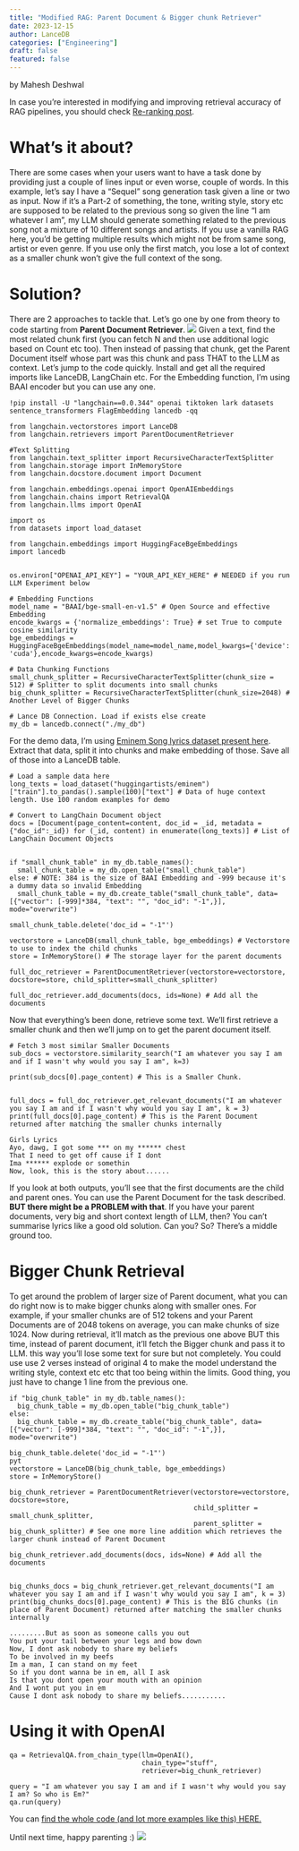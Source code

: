 ```yaml
---
title: "Modified RAG: Parent Document & Bigger chunk Retriever"
date: 2023-12-15
author: LanceDB
categories: ["Engineering"]
draft: false
featured: false
---
```


by Mahesh Deshwal

In case you’re interested in modifying and improving retrieval accuracy of RAG pipelines, you should check [Re-ranking post](https://medium.com/p/cf6eaec6d544).

# What’s it about?

There are some cases when your users want to have a task done by providing just a couple of lines input or even worse, couple of words. In this example, let’s say I have a “Sequel” song generation task given a line or two as input. Now if it’s a Part-2 of something, the tone, writing style, story etc are supposed to be related to the previous song so given the line “I am whatever I am”, my LLM should generate something related to the previous song not a mixture of 10 different songs and artists. If you use a vanilla RAG here, you’d be getting multiple results which might not be from same song, artist or even genre. If you use only the first match, you lose a lot of context as a smaller chunk won’t give the full context of the song.

# Solution?

There are 2 approaches to tackle that. Let’s go one by one from theory to code starting from **Parent Document Retriever**.
![](https://miro.medium.com/v2/resize:fit:550/1*0JHJPrAuvalxOsywuNxJqg.jpeg)
Given a text, find the most related chunk first (you can fetch N and then use additional logic based on Count etc too). Then instead of passing that chunk, get the Parent Document itself whose part was this chunk and pass THAT to the LLM as context. Let’s jump to the code quickly. Install and get all the required imports like LanceDB, LangChain etc. For the Embedding function, I’m using BAAI encoder but you can use any one.

    !pip install -U "langchain==0.0.344" openai tiktoken lark datasets sentence_transformers FlagEmbedding lancedb -qq
    
    from langchain.vectorstores import LanceDB
    from langchain.retrievers import ParentDocumentRetriever
    
    #Text Splitting
    from langchain.text_splitter import RecursiveCharacterTextSplitter
    from langchain.storage import InMemoryStore
    from langchain.docstore.document import Document
    
    from langchain.embeddings.openai import OpenAIEmbeddings
    from langchain.chains import RetrievalQA
    from langchain.llms import OpenAI
    
    import os
    from datasets import load_dataset
    
    from langchain.embeddings import HuggingFaceBgeEmbeddings
    import lancedb
    
    
    os.environ["OPENAI_API_KEY"] = "YOUR_API_KEY_HERE" # NEEDED if you run LLM Experiment below
    
    # Embedding Functions
    model_name = "BAAI/bge-small-en-v1.5" # Open Source and effective Embedding
    encode_kwargs = {'normalize_embeddings': True} # set True to compute cosine similarity
    bge_embeddings = HuggingFaceBgeEmbeddings(model_name=model_name,model_kwargs={'device': 'cuda'},encode_kwargs=encode_kwargs)
    
    # Data Chunking Functions
    small_chunk_splitter = RecursiveCharacterTextSplitter(chunk_size = 512) # Splitter to split documents into small chunks
    big_chunk_splitter = RecursiveCharacterTextSplitter(chunk_size=2048) # Another Level of Bigger Chunks
    
    # Lance DB Connection. Load if exists else create
    my_db = lancedb.connect("./my_db")

For the demo data, I’m using [Eminem Song lyrics dataset present here](https://huggingface.co/huggingartists/eminem). Extract that data, split it into chunks and make embedding of those. Save all of those into a LanceDB table.

    # Load a sample data here
    long_texts = load_dataset("huggingartists/eminem")["train"].to_pandas().sample(100)["text"] # Data of huge context length. Use 100 random examples for demo
    
    # Convert to LangChain Document object
    docs = [Document(page_content=content, doc_id = _id, metadata = {"doc_id":_id}) for (_id, content) in enumerate(long_texts)] # List of LangChain Document Objects
    
    
    if "small_chunk_table" in my_db.table_names():
      small_chunk_table = my_db.open_table("small_chunk_table")
    else: # NOTE: 384 is the size of BAAI Embedding and -999 because it's a dummy data so invalid Embedding
      small_chunk_table = my_db.create_table("small_chunk_table", data=[{"vector": [-999]*384, "text": "", "doc_id": "-1",}], mode="overwrite")
    
    small_chunk_table.delete('doc_id = "-1"')
    
    vectorstore = LanceDB(small_chunk_table, bge_embeddings) # Vectorstore to use to index the child chunks
    store = InMemoryStore() # The storage layer for the parent documents
    
    full_doc_retriever = ParentDocumentRetriever(vectorstore=vectorstore, docstore=store, child_splitter=small_chunk_splitter)
    
    full_doc_retriever.add_documents(docs, ids=None) # Add all the documents

Now that everything’s been done, retrieve some text. We’ll first retrieve a smaller chunk and then we’ll jump on to get the parent document itself.

    # Fetch 3 most similar Smaller Documents
    sub_docs = vectorstore.similarity_search("I am whatever you say I am and if I wasn't why would you say I am", k=3)
    
    print(sub_docs[0].page_content) # This is a Smaller Chunk.
    
    
    full_docs = full_doc_retriever.get_relevant_documents("I am whatever you say I am and if I wasn't why would you say I am", k = 3)
    print(full_docs[0].page_content) # This is the Parent Document returned after matching the smaller chunks internally

    Girls Lyrics
    Ayo, dawg, I got some *** on my ****** chest
    That I need to get off cause if I dont
    Ima ****** explode or somethin
    Now, look, this is the story about......

If you look at both outputs, you’ll see that the first documents are the child and parent ones. You can use the Parent Document for the task described. **BUT there might be a PROBLEM with that**. If you have your parent documents, very big and short context length of LLM, then? You can’t summarise lyrics like a good old solution. Can you? So? There’s a middle ground too.

# Bigger Chunk Retrieval

To get around the problem of larger size of Parent document, what you can do right now is to make bigger chunks along with smaller ones. For example, if your smaller chunks are of 512 tokens and your Parent Documents are of 2048 tokens on average, you can make chunks of size 1024. Now during retrieval, it’ll match as the previous one above BUT this time, instead of parent document, it’ll fetch the Bigger chunk and pass it to LLM. this way you’ll lose some text for sure but not completely. You could use use 2 verses instead of original 4 to make the model understand the writing style, context etc etc that too being within the limits. Good thing, you just have to change 1 line from the previous one.

    if "big_chunk_table" in my_db.table_names():
      big_chunk_table = my_db.open_table("big_chunk_table")
    else:
      big_chunk_table = my_db.create_table("big_chunk_table", data=[{"vector": [-999]*384, "text": "", "doc_id": "-1",}], mode="overwrite")
    
    big_chunk_table.delete('doc_id = "-1"')
    pyt
    vectorstore = LanceDB(big_chunk_table, bge_embeddings)
    store = InMemoryStore()
    
    big_chunk_retriever = ParentDocumentRetriever(vectorstore=vectorstore, docstore=store,
                                                  child_splitter = small_chunk_splitter,
                                                  parent_splitter = big_chunk_splitter) # See one more line addition which retrieves the larger chunk instead of Parent Document
    
    big_chunk_retriever.add_documents(docs, ids=None) # Add all the documents
    
    
    big_chunks_docs = big_chunk_retriever.get_relevant_documents("I am whatever you say I am and if I wasn't why would you say I am", k = 3)
    print(big_chunks_docs[0].page_content) # This is the BIG chunks (in place of Parent Document) returned after matching the smaller chunks internally

    .........But as soon as someone calls you out
    You put your tail between your legs and bow down
    Now, I dont ask nobody to share my beliefs
    To be involved in my beefs
    Im a man, I can stand on my feet
    So if you dont wanna be in em, all I ask
    Is that you dont open your mouth with an opinion
    And I wont put you in em
    Cause I dont ask nobody to share my beliefs...........

# Using it with OpenAI

    qa = RetrievalQA.from_chain_type(llm=OpenAI(),
                                     chain_type="stuff",
                                     retriever=big_chunk_retriever)
    
    query = "I am whatever you say I am and if I wasn't why would you say I am? So who is Em?"
    qa.run(query)

You can [find the whole code (and lot more examples like this) HERE.](https://github.com/lancedb/vectordb-recipes#examples)

Until next time, happy parenting :)
![](https://miro.medium.com/v2/resize:fit:550/1*lkDfUDQXYMUsnje8fM331Q.jpeg)
